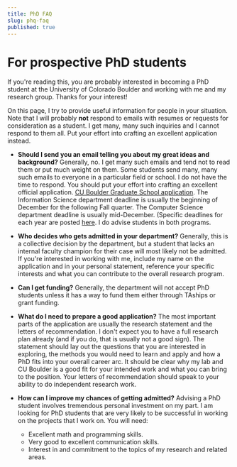 ```yaml
---
title: PhD FAQ
slug: phq-faq
published: true
---
```


# For prospective PhD students

If you're reading this, you are probably interested in becoming a PhD student at the University of Colorado Boulder and working with me and my research group. Thanks for your interest! 

On this page, I try to provide useful information for people in your situation. Note that I will probably **not** respond to emails with resumes or requests for consideration as a student. I get many, many such inquiries and I cannot respond to them all. Put your effort into crafting an excellent application instead.

- **Should I send you an email telling you about my great ideas and background?** Generally, no. I get many such emails and tend not to read them or put much weight on them. Some students send many, many such emails to everyone in a particular field or school. I do not have the time to respond. You should put your effort into crafting an excellent official application. [CU Boulder Graduate School application](https://www.colorado.edu/graduateschool/admissions/how-to-apply). The Information Science department deadline is usually the beginning of December for the following Fall quarter. The Computer Science department deadline is usually mid-December. (Specific deadlines for each year are posted [here](https://www.colorado.edu/graduateschool/admissions/deadlines). I do advise students in both programs.

- **Who decides who gets admitted in your department?** Generally, this is a collective decision by the department, but a student that lacks an internal faculty champion for their case will most likely not be admitted. If you're interested in working with me, include my name on the application and in your personal statement, reference your specific interests and what you can contribute to the overall research program. 

- **Can I get funding?** Generally, the department will not accept PhD students unless it has a way to fund them either through TAships or grant funding.

- **What do I need to prepare a good application?** The most important parts of the application are usually the research statement and the letters of recommendation. I don't expect you to have a full research plan already (and if you do, that is usually not a good sign). The statement should lay out the questions that you are interested in exploring, the methods you would need to learn and apply and how a PhD fits into your overall career arc. It should be clear why my lab and CU Boulder is a good fit for your intended work and what you can bring to the position. Your letters of recommendation should speak to your ability to do independent research work.

- **How can I improve my chances of getting admitted?** Advising a PhD student involves tremendous personal investment on my part. I am looking for PhD students that are very likely to be successful in working on the projects that I work on. You will need:
	- Excellent math and programming skills.
	- Very good to excellent communication skills.
	- Interest in and commitment to the topics of my research and related areas.
